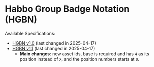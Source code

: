 # **Habbo Group Badge Notation (HGBN)**

Available Specifications:

- [HGBN v1.0](./spec/HGBN-v1_0.md) (last changed in 2025-04-17)
- [HGBN v1.1](./spec/HGBN-v1_1.md) (last changed in 2025-04-17)
  - **Main changes**: new asset ids, base is required and has `4` as its position instead of `X`, and the position numbers starts at `0`.
